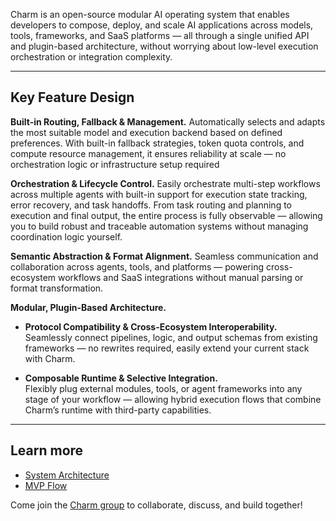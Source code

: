 Charm is an open-source modular AI operating system that enables developers to compose, deploy, and scale AI applications across models, tools, frameworks, and SaaS platforms — all through a single unified API and plugin-based architecture, without worrying about low-level execution orchestration or integration complexity.

---

## Key Feature Design

**Built-in Routing, Fallback & Management.**
Automatically selects and adapts the most suitable model and execution backend based on defined preferences. With built-in fallback strategies, token quota controls, and compute resource management, it ensures reliability at scale — no orchestration logic or infrastructure setup required

**Orchestration & Lifecycle Control.**
Easily orchestrate multi-step workflows across multiple agents with built-in support for execution state tracking, error recovery, and task handoffs. From task routing and planning to execution and final output, the entire process is fully observable — allowing you to build robust and traceable automation systems without managing coordination logic yourself.

**Semantic Abstraction & Format Alignment.**
Seamless communication and collaboration across agents, tools, and platforms — powering cross-ecosystem workflows and SaaS integrations without manual parsing or format transformation.

**Modular, Plugin-Based Architecture.**

- **Protocol Compatibility & Cross-Ecosystem Interoperability.**  
Seamlessly connect pipelines, logic, and output schemas from existing frameworks — no rewrites required, easily extend your current stack with Charm.

- **Composable Runtime & Selective Integration.**  
Flexibly plug external modules, tools, or agent frameworks into any stage of your workflow — allowing hybrid execution flows that combine Charm’s runtime with third-party capabilities.
---

## Learn more
- [System Architecture](https://github.com/CharmAIOS/CharmOS/blob/main/docs/architecture.md)
- [MVP Flow](https://www.notion.so/Demo-Workflow-Coverage-MVP-20009131ecb580ee8450f59fe05628ad?pvs=4)
  
Come join the [Charm group](https://join.slack.com/t/charmos/shared_invite/zt-364cpprya-Ej~biqmPOCa7iK9n2kdeZA) to collaborate, discuss, and build together!
